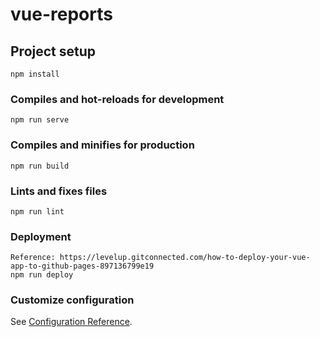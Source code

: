 # vue-reports

## Project setup
```
npm install
```

### Compiles and hot-reloads for development
```
npm run serve
```

### Compiles and minifies for production
```
npm run build
```

### Lints and fixes files
```
npm run lint
```

### Deployment
```
Reference: https://levelup.gitconnected.com/how-to-deploy-your-vue-app-to-github-pages-897136799e19
npm run deploy
```

### Customize configuration
See [Configuration Reference](https://cli.vuejs.org/config/).
